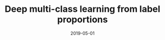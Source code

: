 ---
title: "Deep multi-class learning from label proportions"
collection: publications
permalink: /publications/2019-05-01-Deep-multi-class-learning-from-label-proportions
date: 2019-05-01
paperurl: 'https://doi.org/10.48550/arXiv.1905.12909'
citation: 'G.&nbsp;Dulac<span class="bibtex-protected">-</span>Arnold, N.&nbsp;Zeghidour, M.&nbsp;Cuturi, L.&nbsp;Beyer, &amp; J.-P. Vert.
Deep multi-class learning from label proportions.
Technical Report arXiv 1905.12909, 2019.'
---